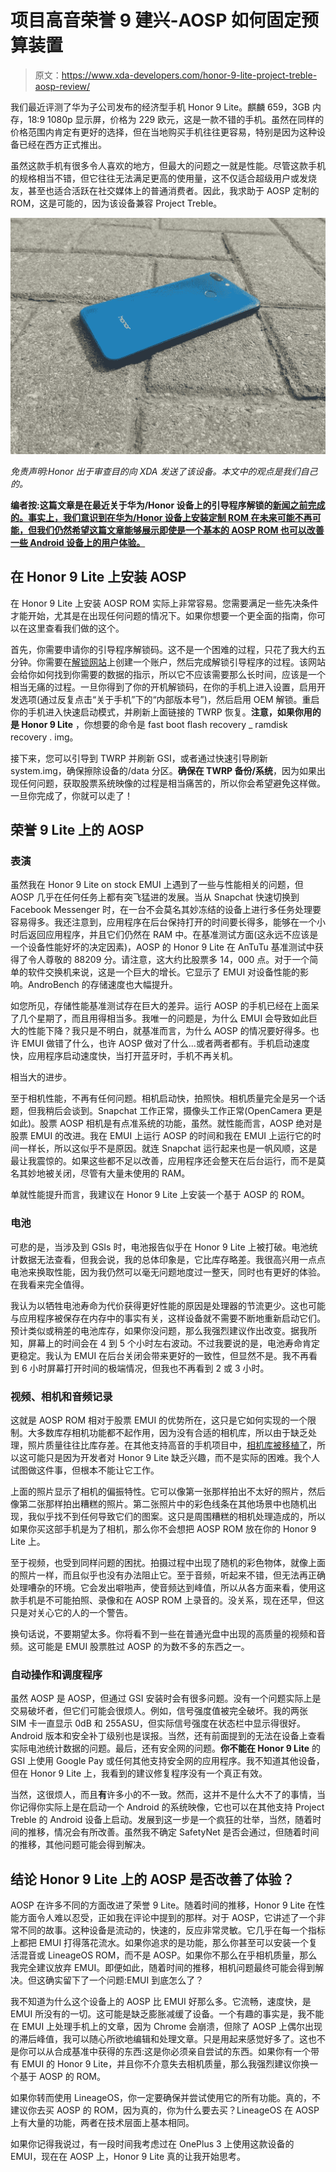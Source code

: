 # 项目高音荣誉 9 建兴-AOSP 如何固定预算装置

> 原文：<https://www.xda-developers.com/honor-9-lite-project-treble-aosp-review/>

我们最近评测了华为子公司发布的经济型手机 Honor 9 Lite。麒麟 659，3GB 内存，18:9 1080p 显示屏，价格为 229 欧元，这是一款不错的手机。虽然在同样的价格范围内肯定有更好的选择，但在当地购买手机往往更容易，特别是因为这种设备已经在西方正式推出。

虽然这款手机有很多令人喜欢的地方，但最大的问题之一就是性能。尽管这款手机的规格相当不错，但它往往无法满足更高的使用量，这不仅适合超级用户或发烧友，甚至也适合活跃在社交媒体上的普通消费者。因此，我求助于 AOSP 定制的 ROM，这是可能的，因为该设备兼容 Project Treble。

![honor 9 lite project treble aosp](img/9076e3e27495b7040d311d2c7997a7aa.png)

*免责声明:Honor 出于审查目的向 XDA 发送了该设备。本文中的观点是我们自己的。*

**编者按:这篇文章是在最近关于华为/Honor 设备上的引导程序解锁的[新闻之前完成的。事实上，我们意识到在华为/Honor 设备上安装定制 ROM 在未来可能不再可能，但我们仍然希望这篇文章能够展示即使是一个基本的 AOSP ROM 也可以改善一些 Android 设备上的用户体验。](https://www.xda-developers.com/huawei-stop-providing-bootloader-unlock-codes/)**

## 在 Honor 9 Lite 上安装 AOSP

在 Honor 9 Lite 上安装 AOSP ROM 实际上非常容易。您需要满足一些先决条件才能开始，尤其是在出现任何问题的情况下。如果你想要一个更全面的指南，你可以在这里查看我们做的这个。

首先，你需要申请你的引导程序解锁码。这不是一个困难的过程，只花了我大约五分钟。你需要在[解锁网站](https://hwid5.vmall.com/CAS/portal/loginAuth.html)上创建一个账户，然后完成解锁引导程序的过程。该网站会给你如何找到你需要的数据的指示，所以它不应该需要那么长时间，应该是一个相当无痛的过程。一旦你得到了你的开机解锁码，在你的手机上进入设置，启用开发选项(通过反复点击“关于手机”下的“内部版本号”)，然后启用 OEM 解锁。重启你的手机进入快速启动模式，并刷新上面链接的 TWRP 恢复。**注意，如果你用的是 Honor 9 Lite** ，你想要的命令是 fast boot flash recovery _ ramdisk recovery . img。

接下来，您可以引导到 TWRP 并刷新 GSI，或者通过快速引导刷新 system.img，确保擦除设备的/data 分区。**确保在 TWRP 备份/系统**，因为如果出现任何问题，获取股票系统映像的过程是相当痛苦的，所以你会希望避免这样做。一旦你完成了，你就可以走了！

## 荣誉 9 Lite 上的 AOSP

### 表演

虽然我在 Honor 9 Lite on stock EMUI 上遇到了一些与性能相关的问题，但 AOSP 几乎在任何任务上都有突飞猛进的发展。当从 Snapchat 快速切换到 Facebook Messenger 时，在一台不会莫名其妙冻结的设备上进行多任务处理要容易得多。我还注意到，应用程序在后台保持打开的时间要长得多，能够在一个小时后返回应用程序，并且它们仍然在 RAM 中。在基准测试方面(这永远不应该是一个设备性能好坏的决定因素)，AOSP 的 Honor 9 Lite 在 AnTuTu 基准测试中获得了令人尊敬的 88209 分。请注意，这大约比股票多 14，000 点。对于一个简单的软件交换机来说，这是一个巨大的增长。它显示了 EMUI 对设备性能的影响。AndroBench 的存储速度也大幅提升。

如您所见，存储性能基准测试存在巨大的差异。运行 AOSP 的手机已经在上面呆了几个星期了，而且用得相当多。我唯一的问题是，为什么 EMUI 会导致如此巨大的性能下降？我只是不明白，就基准而言，为什么 AOSP 的情况要好得多。也许 EMUI 做错了什么，也许 AOSP 做对了什么...或者两者都有。手机启动速度快，应用程序启动速度快，当打开蓝牙时，手机不再关机。

相当大的进步。

至于相机性能，不再有任何问题。相机启动快，拍照快。相机质量完全是另一个话题，但我稍后会谈到。Snapchat 工作正常，摄像头工作正常(OpenCamera 更是如此)。股票 AOSP 相机是有点准系统的功能，虽然。就性能而言，AOSP 绝对是股票 EMUI 的改进。我在 EMUI 上运行 AOSP 的时间和我在 EMUI 上运行它的时间一样长，所以这似乎不是原因。就连 Snapchat 运行起来也是一帆风顺，这是最让我震惊的。如果这些都不足以改善，应用程序还会整天在后台运行，而不是莫名其妙地被关闭，尽管有大量未使用的 RAM。

单就性能提升而言，我建议在 Honor 9 Lite 上安装一个基于 AOSP 的 ROM。

### 电池

可悲的是，当涉及到 GSIs 时，电池报告似乎在 Honor 9 Lite 上被打破。电池统计数据无法查看，但我会说，我的总体印象是，它比库存略差。我很高兴用一点点电池来换取性能，因为我仍然可以毫无问题地度过一整天，同时也有更好的体验。在我看来完全值得。

我认为以牺牲电池寿命为代价获得更好性能的原因是处理器的节流更少。这也可能与应用程序被保存在内存中的事实有关，这样设备就不需要不断地重新启动它们。预计类似或稍差的电池库存，如果你没问题，那么我强烈建议作出改变。据我所知，屏幕上的时间会在 4 到 5 个小时左右波动。不过我要说的是，电池寿命肯定更稳定。我认为 EMUI 在后台关闭会带来更好的一致性，但显然不是。我不再看到 6 小时屏幕打开时间的极端情况，但我也不再看到 2 或 3 小时。

### 视频、相机和音频记录

这就是 AOSP ROM 相对于股票 EMUI 的优势所在，这只是它如何实现的一个限制。大多数库存相机功能都不起作用，因为没有合适的相机库，所以由于缺乏处理，照片质量往往比库存差。在其他支持高音的手机项目中，[相机库被移植了](https://forum.xda-developers.com/project-treble/trebleenabled-device-development/huawei-stock-camera-app-treble-roms-t3735169)，所以这可能只是因为开发者对 Honor 9 Lite 缺乏兴趣，而不是实际的困难。我个人试图做这件事，但根本不能让它工作。

上面的照片显示了相机的偏振特性。它可以像第一张那样拍出不太好的照片，然后像第二张那样拍出糟糕的照片。第二张照片中的彩色线条在其他场景中也随机出现，我似乎找不到任何导致它们的图案。这只是周围糟糕的相机处理造成的，所以如果你买这部手机是为了相机，那么你不会想把 AOSP ROM 放在你的 Honor 9 Lite 上。

至于视频，也受到同样问题的困扰。拍摄过程中出现了随机的彩色物体，就像上面的照片一样，而且似乎也没有办法阻止它。至于音频，听起来不错，但无法再正确处理嘈杂的环境。它会发出噼啪声，使音频达到峰值，所以从各方面来看，使用这款手机是不可能拍照、录像和在 AOSP ROM 上录音的。没关系，现在还早，但这只是对关心它的人的一个警告。

换句话说，不要期望太多。你将看不到一些在普通光盘中出现的高质量的视频和音频。这可能是 EMUI 股票胜过 AOSP 的为数不多的东西之一。

### 自动操作和调度程序

虽然 AOSP 是 AOSP，但通过 GSI 安装时会有很多问题。没有一个问题实际上是交易破坏者，但它们可能会很烦人。例如，信号强度值被完全破坏。我的两张 SIM 卡一直显示 0dB 和 255ASU，但实际信号强度在状态栏中显示得很好。Android 版本和安全补丁级别也是误报。当然，还有前面提到的无法在设备上查看实际电池统计数据的问题。最后，还有安全网的问题。**你不能在 Honor 9 Lite** 的 GSI 上使用 Google Pay 或任何其他支持安全网的应用程序。我不知道其他设备，但在 Honor 9 Lite 上，我看到的建议修复程序没有一个真正有效。

当然，这很烦人，而且**有**许多小的不一致。然而，这并不是什么大不了的事情，当你记得你实际上是在启动一个 Android 的系统映像，它也可以在其他支持 Project Treble 的 Android 设备上启动。发展到这一步是一个疯狂的壮举，当然，随着时间的推移，情况会有所改善。虽然我不确定 SafetyNet 是否会通过，但随着时间的推移，其他问题可能会得到解决。

## 结论 Honor 9 Lite 上的 AOSP 是否改善了体验？

AOSP 在许多不同的方面改进了荣誉 9 Lite。随着时间的推移，Honor 9 Lite 在性能方面令人难以忍受，正如我在评论中提到的那样。对于 AOSP，它讲述了一个非常不同的故事。这种设备是流动的，快速的，反应非常灵敏。它几乎在每一个指标上都把 EMUI 打得落花流水。如果你追求的是功能，那么你甚至可以安装一个复活混音或 LineageOS ROM，而不是 AOSP。如果你不那么在乎相机质量，那么我完全建议放弃 EMUI。即便如此，随着时间的推移，相机问题最终可能会得到解决。但这确实留下了一个问题:EMUI 到底怎么了？

我不知道为什么这个设备上的 AOSP 比 EMUI 好那么多。它流畅，速度快，是 EMUI 所没有的一切。这可能是缺乏膨胀减缓了设备。一个有趣的事实是，我不能在 EMUI 上处理手机上的文章，因为 Chrome 会崩溃，但除了 AOSP 上偶尔出现的滞后峰值，我可以随心所欲地编辑和处理文章。只是用起来感觉好多了。这也不是你可以从合成基准中获得的东西:这是你必须亲自尝试的东西。如果你有一个带有 EMUI 的 Honor 9 Lite，并且你不介意失去相机质量，那么我强烈建议你换一个基于 AOSP 的 ROM。

如果你转而使用 LineageOS，你一定要确保并尝试使用它的所有功能。真的，不建议你去买 AOSP 的 ROM，因为真的，你为什么要去买？LineageOS 在 AOSP 上有大量的功能，两者在技术层面上基本相同。

如果你记得我说过，有一段时间我考虑过在 OnePlus 3 上使用这款设备的 EMUI，现在在 AOSP 上，Honor 9 Lite 真的让我开始思考。